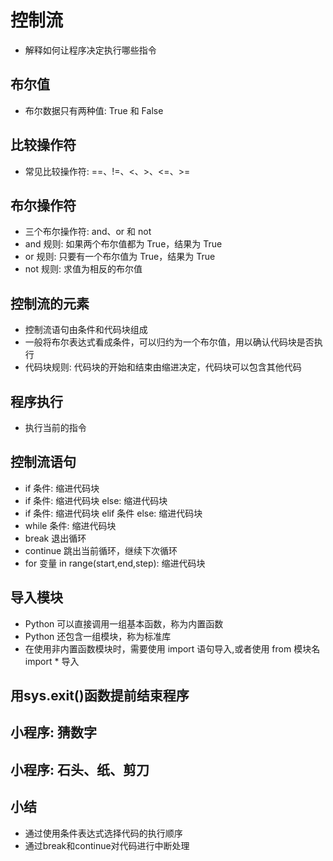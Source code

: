 # 控制流
- 解释如何让程序决定执行哪些指令

## 布尔值

- 布尔数据只有两种值: True 和 False

## 比较操作符

- 常见比较操作符: ==、!=、<、>、<=、>=

## 布尔操作符

- 三个布尔操作符: and、or 和 not
- and 规则: 如果两个布尔值都为 True，结果为 True
- or 规则: 只要有一个布尔值为 True，结果为 True
- not 规则: 求值为相反的布尔值

## 控制流的元素

- 控制流语句由条件和代码块组成
- 一般将布尔表达式看成条件，可以归约为一个布尔值，用以确认代码块是否执行
- 代码块规则: 代码块的开始和结束由缩进决定，代码块可以包含其他代码

## 程序执行
- 执行当前的指令

## 控制流语句

- if 条件: 缩进代码块
- if 条件: 缩进代码块 else: 缩进代码块
- if 条件: 缩进代码块 elif 条件 else: 缩进代码块
- while 条件: 缩进代码块
- break 退出循环
- continue 跳出当前循环，继续下次循环
- for 变量 in range(start,end,step): 缩进代码块

## 导入模块

- Python 可以直接调用一组基本函数，称为内置函数
- Python 还包含一组模块，称为标准库
- 在使用非内置函数模块时，需要使用 import 语句导入,或者使用 from 模块名 import \* 导入
## 用sys.exit()函数提前结束程序

## 小程序: 猜数字

## 小程序: 石头、纸、剪刀

## 小结
- 通过使用条件表达式选择代码的执行顺序
- 通过break和continue对代码进行中断处理